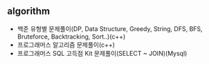 ## algorithm
- 백준 유형별 문제풀이(DP, Data Structure, Greedy, String, DFS, BFS, Bruteforce, Backtracking, Sort..)(c++)
- 프로그래머스 알고리즘 문제풀이(c++) 
- 프로그래머스 SQL 고득점 Kit 문제풀이(SELECT ~ JOIN)(Mysql)

